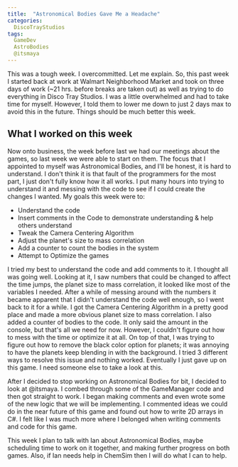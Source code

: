```yaml
---
title:  "Astronomical Bodies Gave Me a Headache"
categories:
  DiscoTrayStudios
tags:
  GameDev
  AstroBodies
  @itsmaya
---
```

This was a tough week. I overcommitted. Let me explain.
So, this past week I started back at work at Walmart Neighborhood Market and took on three days of work (~21 hrs. before breaks are taken out) as well as trying to do everything in Disco Tray Studios.
I was a little overwhelmed and had to take time for myself.
However, I told them to lower me down to just 2 days max to avoid this in the future.
Things should be much better this week.

## What I worked on this week

Now onto business, the week before last we had our meetings about the games, so last week we were able to start on them.
The focus that I appointed to myself was Astronomical Bodies, and I'll be honest, it is hard to understand.
I don't think it is that fault of the programmers for the most part, I just don't fully know how it all works.
I put many hours into trying to understand it and messing with the code to see if I could create the changes I wanted.
My goals this week were to:

* Understand the code
* Insert comments in the Code to demonstrate understanding & help others understand
* Tweak the Camera Centering Algorithm
* Adjust the planet's size to mass correlation
* Add a counter to count the bodies in the system
* Attempt to Optimize the games

I tried my best to understand the code and add comments to it. I thought all was going well.
Looking at it, I saw numbers that could be changed to affect the time jumps, the planet size to mass correlation, it looked like most of the variables I needed.
After a while of messing around with the numbers it became apparent that I didn't understand the code well enough, so I went back to it for a while.
I got the Camera Centering Algorithm in a pretty good place and made a more obvious planet size to mass correlation. I also added a counter of bodies to the code.
It only said the amount in the console, but that's all we need for now. However, I couldn't figure out how to mess with the time or optimize it at all.
On top of that, I was trying to figure out how to remove the black color option for planets; it was annoying to have the planets keep blending in with the background.
I tried 3 different ways to resolve this issue and nothing worked. Eventually I just gave up on this game. I need someone else to take a look at this.

After I decided to stop working on Astronomical Bodies for bit, I decided to look at @itsmaya. I combed through some of the GameManager code and then got straight to work.
I began making comments and even wrote some of the new logic that we will be implementing.
I commented ideas we could do in the near future of this game and found out how to write 2D arrays in C#.
I felt like I was much more where I belonged when writing comments and code for this game.

This week I plan to talk with Ian about Astronomical Bodies, maybe scheduling time to work on it together, and making further progress on both games.
Also, if Ian needs help in ChemSim then I will do what I can to help.
